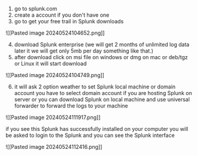 1. go to splunk.com
2. create a account if you don't have one 
3. go to get your free trail in Splunk downloads

![[Pasted image 20240524104652.png]]


4. download Splunk enterprise (we will get 2 months of unlimited log data later it we will get only 5mb per day something like that.)
5. after download click on msi file on windows or dmg on mac or deb/tgz or Linux it will start download

![[Pasted image 20240524104749.png]]

6. it will ask 2 option weather to set Splunk local machine or domain account you have to select domain account if you are hosting Splunk on server or you can download Splunk on local machine  and use universal forwarder to forward the logs to your machine

![[Pasted image 20240524111917.png]]

if you see this Splunk has successfully installed on your computer 
you will be asked to login to the Splunk and you can see the Splunk interface

![[Pasted image 20240524112416.png]]
